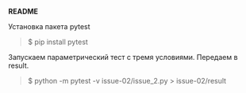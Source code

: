 **README**

Установка пакета pytest
> $ pip install pytest

Запускаем параметрический тест с тремя условиями. Передаем в result.

> $ python -m pytest -v issue-02/issue_2.py > issue-02/result

